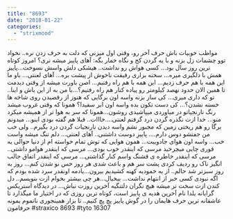 ```yaml
---
title: "8693"
date: "2018-01-22"
categories: 
  - "strixmood"
---
```


مواظب خوبیات باش حرف آخر رو، وقتی اول میزنی که دلت به حرف زدن نره.. نخواد توو چشمات زل بزنه و با یه گردن کج و نگاه خمار بگه: آهای پاییز میشه نری؟ امروز کوتاه ترین روز سال بود... کسی هواش رو نداشت.. هیشکی دلش واسش نسوخت...پاییز همش با دلگیری میره... سخته بزاری رفیقت ناخوش از پیشت بره... آهای لعنتی... باو ما این همه با هم حرف زدیم... این همه با هم راه رفتیم... اصن باورت میشه از وقتی دیدمت تا همین الان حدود نهصد کیلومتر رو پیاده کنار هم راه رفتیم؟...با من به از این باش و اینا.. تو که داری میری... کی ساز بزنه واسه اون برگایی که هنوز از رقصیدن روی شاخه ها خسته نشدن؟... کی دست تکون بده واسه اون ابر سفیدا؟ همونا که وقتی غروب میشد رنگ نارنجیاتو در میاوردی میپاشیدی روشون...همونا که سر به هوا تر از همیشه میکرد منو... خدا ازت نگذره گردن درد گرفتم لعنتی....خااات.. قبلا هم گفته بودی اینو... میدونم برگا رو هم ریختی زمین که مجبور نشم واسه دیدن نارنجیات گردن درد بگیرم.. ولی خب من جفتشو دوس دارم.... پاییزِ دوست داشتنی.. آهای لعنتی... دلم تنگ میشه واست خب... واسه اون هوای جادوییت... همون هوایی که توش تمام خواسته ام از دنیا حوالی یه قوری چایی میچرخید مرسی که اینقدر خوب بودی... مرسی که اینقدر هوامو داشتی.. مرسی که اینقدر خاطره ی قشنگ واسم کنار گذاشتی... مرسی که اینقدر اتفاق جالب انگیز ناک رو ردیف کردی پشت سر هم و باعث شدی هر روز حس نو شدن کنم... روز به روز سبزتر شد حالم.. از یه خمودیه کهنه کشیدیم بیرون...یادمه اونقدر سرد شده بودم که اگه نبودی کسی خبر از انتهام نداشت... بیخیال...هر چی بیشتر بخوام ازت بنویسم.. دل کندن ازت سخت تر میشه هیچ نگران دلتنگیه آخرین روزت نباش... در دیدگاه استریکس گرایانه یلدا نام آخرین هدیه ی پاییز است، کوتاه ترین روزی که در اختیار ما میگذارد تا عاشقانه ترین حرف هایمان را در گوش پاییز پچ پچ کنیم.. تا بزار همینجوری ناتموم بمونه حرفامون #straxico 8693 #tyto 16307

